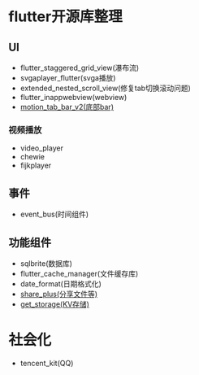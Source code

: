  # flutter开源库整理

 ##  UI
 - flutter_staggered_grid_view(瀑布流)
 - svgaplayer_flutter(svga播放)
 - extended_nested_scroll_view(修复tab切换滚动问题)
 - flutter_inappwebview(webview)
 - [motion_tab_bar_v2(底部bar)](https://pub-web.flutter-io.cn/packages/motion_tab_bar_v2)

 ### 视频播放
 - video_player
 - chewie
 - fijkplayer

 ##  事件
 - event_bus(时间组件)

 ## 功能组件
 - sqlbrite(数据库)
 - flutter_cache_manager(文件缓存库)
 - date_format(日期格式化)
 - [share_plus(分享文件等)](https://pub-web.flutter-io.cn/packages/share_plus)
 - [get_storage(KV存储)](https://pub-web.flutter-io.cn/packages/get_storage/example)

 # 社会化
 - tencent_kit(QQ)
